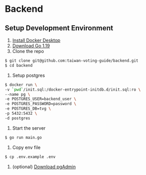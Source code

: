 # Backend

## Setup Development Environment

1. [Install Docker Desktop](https://www.docker.com/get-started/)
1. [Download Go 1.19](https://go.dev/dl/)
1. Clone the repo

```sh
$ git clone git@github.com:taiwan-voting-guide/backend.git
$ cd backend
```

1. Setup postgres

```sh
$ docker run \
-v `pwd`/init.sql:/docker-entrypoint-initdb.d/init.sql:ro \
--name pg \
-e POSTGRES_USER=backend_user \
-e POSTGRES_PASSWORD=password \
-e POSTGRES_DB=tvg \
-p 5432:5432 \
-d postgres
```

1. Start the server

```sh
$ go run main.go
```

1. Copy env file

```sh
$ cp .env.example .env
```

1. (optional) [Download pgAdmin](https://www.pgadmin.org/download/)
